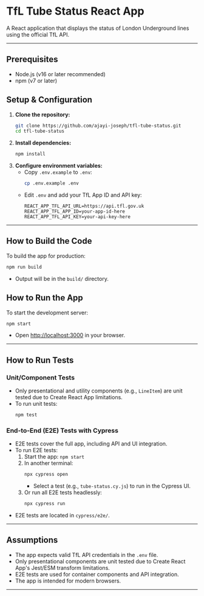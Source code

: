 # TfL Tube Status React App

A React application that displays the status of London Underground lines using the official TfL API.

---

## Prerequisites
- Node.js (v16 or later recommended)
- npm (v7 or later)

## Setup & Configuration

1. **Clone the repository:**
   ```sh
   git clone https://github.com/ajayi-joseph/tfl-tube-status.git
   cd tfl-tube-status
   ```
2. **Install dependencies:**
   ```sh
   npm install
   ```
3. **Configure environment variables:**
   - Copy `.env.example` to `.env`:
     ```sh
     cp .env.example .env
     ```
   - Edit `.env` and add your TfL App ID and API key:
     ```env
     REACT_APP_TFL_API_URL=https://api.tfl.gov.uk
     REACT_APP_TFL_APP_ID=your-app-id-here
     REACT_APP_TFL_API_KEY=your-api-key-here
     ```

---

## How to Build the Code

To build the app for production:
```sh
npm run build
```
- Output will be in the `build/` directory.

## How to Run the App

To start the development server:
```sh
npm start
```
- Open [http://localhost:3000](http://localhost:3000) in your browser.

---

## How to Run Tests

### Unit/Component Tests
- Only presentational and utility components (e.g., `LineItem`) are unit tested due to Create React App limitations.
- To run unit tests:
  ```sh
  npm test
  ```

### End-to-End (E2E) Tests with Cypress
- E2E tests cover the full app, including API and UI integration.
- To run E2E tests:
  1. Start the app: `npm start`
  2. In another terminal:
     ```sh
     npx cypress open
     ```
     - Select a test (e.g., `tube-status.cy.js`) to run in the Cypress UI.
  3. Or run all E2E tests headlessly:
     ```sh
     npx cypress run
     ```
- E2E tests are located in `cypress/e2e/`.

---

## Assumptions
- The app expects valid TfL API credentials in the `.env` file.
- Only presentational components are unit tested due to Create React App's Jest/ESM transform limitations.
- E2E tests are used for container components and API integration.
- The app is intended for modern browsers.

---

